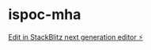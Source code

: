 # ispoc-mha

[Edit in StackBlitz next generation editor ⚡️](https://stackblitz.com/~/github.com/jasonlryan/ispoc-mha)